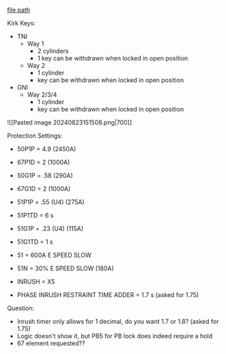 
[file path](<file:///C:\Users\jnetherton\G&W Electric Co\US-PowerGridAutomation - Documents\_Lazer\Camp Humphreys (KK Interlock) - 111321>)

Kirk Keys:
- TNI
	- Way 1
		- 2 cylinders
		- 1 key can be withdrawn when locked in open position
	- Way 2
		- 1 cylinder
		- key can be withdrawn when locked in open position
- GNI
	- Way 2/3/4
		- 1 cylinder
		- key can be withdrawn when locked in open position

![[Pasted image 20240823151508.png|700]]

Protection Settings:
- 50P1P = 4.9 (2450A)
- 67P1D = 2 (1000A)
- 50G1P = .58 (290A)
- 67G1D = 2 (1000A)
- 51P1P = .55 (U4) (275A)
- 51P1TD = 6 s
- 51G1P = .23 (U4) (115A)
- 51G1TD = 1 s

- 51 = 600A E SPEED SLOW
- 51N = 30% E SPEED SLOW (180A)
- INRUSH = X5
- PHASE INRUSH RESTRAINT TIME ADDER = 1.7 s (asked for 1.75)

Question:
- Inrush timer only allows for 1 decimal, do you want 1.7 or 1.8? (asked for 1.75)
- Logic doesn't show it, but PB5 for PB lock does indeed require a hold
- 67 element requested??